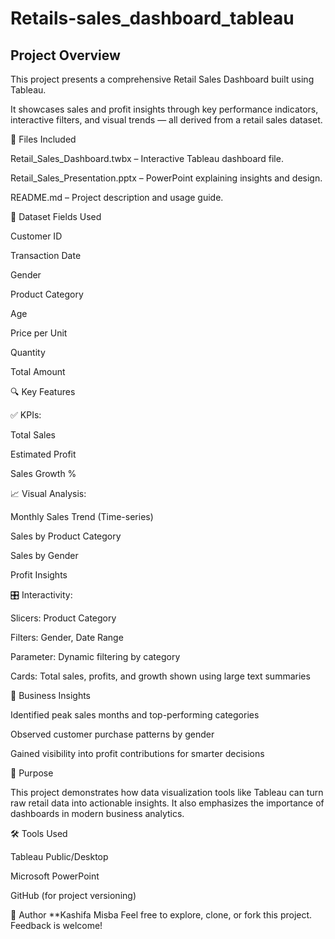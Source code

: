 # Retails-sales_dashboard_tableau
## Project Overview
This project presents a comprehensive Retail Sales Dashboard built using Tableau. 

It showcases sales and profit insights through key performance indicators, interactive filters, and visual trends — all derived from a retail sales dataset.

📁 Files Included

Retail_Sales_Dashboard.twbx – Interactive Tableau dashboard file.

Retail_Sales_Presentation.pptx – PowerPoint explaining insights and design.

README.md – Project description and usage guide.

🧩 Dataset Fields Used

Customer ID

Transaction Date

Gender

Product Category

Age

Price per Unit

Quantity

Total Amount


🔍 Key Features

✅ KPIs:

Total Sales

Estimated Profit

Sales Growth %


📈 Visual Analysis:

Monthly Sales Trend (Time-series)

Sales by Product Category

Sales by Gender

Profit Insights

🎛️ Interactivity:


Slicers: Product Category

Filters: Gender, Date Range

Parameter: Dynamic filtering by category

Cards: Total sales, profits, and growth shown using large text summaries

🧠 Business Insights

Identified peak sales months and top-performing categories

Observed customer purchase patterns by gender

Gained visibility into profit contributions for smarter decisions

🎯 Purpose

This project demonstrates how data visualization tools like Tableau can turn raw retail data into actionable insights. It also emphasizes the importance of dashboards in modern business analytics.

🛠️ Tools Used

Tableau Public/Desktop

Microsoft PowerPoint

GitHub (for project versioning)


📌 Author
**Kashifa Misba Feel free to explore, clone, or fork this project. Feedback is welcome!
